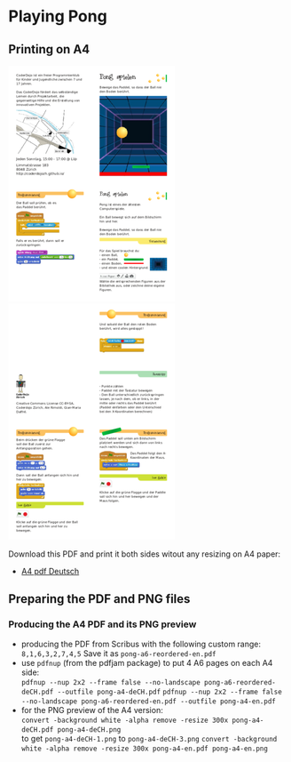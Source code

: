 # Playing Pong

## Printing on A4

![preview first page](preview/pong-a4-deCH-0.png)
![preview second page](preview/pong-a4-deCH-1.png)  

Download this PDF and print it both sides witout any resizing on A4 paper:  

- [A4 pdf Deutsch](https://github.com/CoderDojoZH/resources/raw/master/cards-games/pong/pong-a4-deCH.pdf)

## Preparing the PDF and PNG files

### Producing the A4 PDF and its PNG preview

- producing the PDF from Scribus with the following custom range:  
  `8,1,6,3,2,7,4,5`
  Save it as `pong-a6-reordered-en.pdf`
- use `pdfnup` (from the pdfjam package) to put 4 A6 pages on each A4 side:  
  `pdfnup --nup 2x2 --frame false --no-landscape pong-a6-reordered-deCH.pdf --outfile pong-a4-deCH.pdf`
  `pdfnup --nup 2x2 --frame false --no-landscape pong-a6-reordered-en.pdf --outfile pong-a4-en.pdf`
- for the PNG preview of the A4 version:  
  `convert -background white -alpha remove -resize 300x pong-a4-deCH.pdf pong-a4-deCH.png`  
  to get `pong-a4-deCH-1.png` to `pong-a4-deCH-3.png`
  `convert -background white -alpha remove -resize 300x pong-a4-en.pdf pong-a4-en.png`
